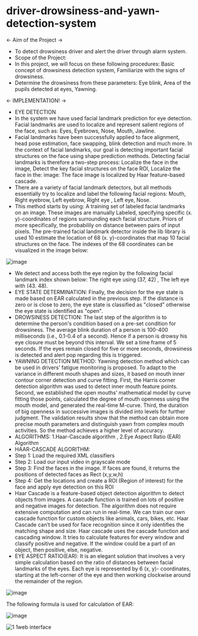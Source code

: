 # driver-drowsiness-and-yawn-detection-system
<- Aim of the Project ->
 
- To detect drowsiness driver and alert the driver through alarm system.
- Scope of the Project:
- In this project, we will focus on these following procedures: Basic concept of drowsiness detection system, Familiarize with the signs of drowsiness.
- Determine the drowsiness from these parameters: Eye blink, Area of the pupils detected at eyes, Yawning.

<- IMPLEMENTATION! ->

- EYE DETECTION
- In the system we have used facial landmark prediction for eye detection. Facial landmarks are used to localize and represent salient regions of the face, such as: Eyes, Eyebrows, Nose, Mouth, Jawline.
- Facial landmarks have been successfully applied to face alignment, head pose estimation, face swapping, blink detection and much more. In the context of facial landmarks, our goal is detecting important facial structures on the face using shape prediction methods. Detecting facial landmarks is therefore a two-step process: Localize the face in the image, Detect the key facial structures on the face ROI, Localize the face in the: image: The face image is localized by Haar feature-based cascade.
- There are a variety of facial landmark detectors, but all methods essentially try to localize and label the following facial regions: Mouth, Right eyebrow, Left eyebrow, Right eye , Left eye, Nose.
- This method starts by using:
A training set of labeled facial landmarks on an image. These images are manually Labeled, specifying specific (x. y)-coordinates of regions surrounding each facial structure. Priors of more specifically, the probabilily on distance between pairs of input pixels. The pre-trained facial landmark detector inside the lib library is used 10 estimate the location of 68 (x. y)-coordinates that map 10 facial structures on the face. The indexes of the 68 coordinates can be visualized in the image below:

![image](https://github.com/Madhusudan1712/driver-drowsiness-and-yawn-detection-system/assets/146712964/abd3aae2-a2bd-4673-b030-e87ba42a6a83)

- We detect and access both the eye region by the following facial landmark index shown below: The right eye using (37, 42) , The left eye with (43. 48).
- EYE STATE DETERMINATION: Finally, the decision for the eye state is made based on EAR calculated in the previous step. If the distance is zero or is close to zero, the eye state is classified as "closed" otherwise the eye state is identified as "open".
- DROWSINESS DETECTION: The last step of the algorithm is to determine the person's condition based on a pre-set condition for drowsiness. The average blink duration of a person is 100-400 milliseconds (i.e., 0.1-0.4 of a second). Hence if a person is drowsy his eye closure must be beyond this interval. We set a time frame of 5 seconds. If the eyes remain closed for five or more seconds, drowsiness is detected and alert pop regarding this is triggered.
- YAWNING DETECTION METHOD: Yawning detection method which can be used in drivers’ fatigue monitoring is proposed. To adapt to the variance in different mouth shapes and sizes, it based on mouth inner contour corner detection and curve fitting. First, the Harris corner detection algorithm was used to detect inner mouth feature points. Second, we established the open mouths’ mathematical model by curve fitting those points, calculated the degree of mouth openness using the mouth model, and generated the real-time M-curve. Third, the duration of big openness in successive images is divided into levels for further judgment. The validation results show that the method can obtain more precise mouth parameters and distinguish yawn from complex mouth activities. So the method achieves a higher level of accuracy.
- ALGORITHMS: 1.Haar-Cascade algorithm , 2.Eye Aspect Ratio (EAR) Algorithm
- HAAR-CASCADE ALGORITHM:
- Step 1: Load the required XML classifiers
- Step 2: Load our input video in grayscale mode
- Step 3: Find the faces in the image. If faces are found, it returns the positions of detected faces as Rect (x,y,w,h)
- Step 4: Get the locations and create a ROI (Region of interest) for the face and apply eye detection on this ROI
- Haar Cascade is a feature-based object detection algorithm to detect objects from images. A cascade function is trained on lots of positive and negative images for detection. The algorithm does not require extensive computation and can run in real-time. We can train our own cascade function for custom objects like animals, cars, bikes, etc. Haar Cascade can’t be used for face recognition since it only identifies the matching shape and size. Haar cascade uses the cascade function and cascading window. It tries to calculate features for every window and classify positive and negative. If the window could be a part of an object, then positive, else, negative.
- EYE ASPECT RATIO(EAR): It is an elegant solution that involves a very simple calculation based on the ratio of distances between facial landmarks of the eyes. Each eye is represented by 6 (x, y)- coordinates, starting at the left-corner of the eye and then working clockwise around the remainder of the region.

![image](https://github.com/Madhusudan1712/driver-drowsiness-and-yawn-detection-system/assets/146712964/f4506eab-09bb-44d2-acac-b1fcbcd5c6f0)

The following formula is used for calculation of EAR:

![image](https://github.com/Madhusudan1712/driver-drowsiness-and-yawn-detection-system/assets/146712964/ac1ecf7d-b3f5-438d-81cd-9ffb80f867de)

![1 1web interface](https://github.com/Madhusudan1712/driver-drowsiness-and-yawn-detection-system/assets/146712964/b5ad3d69-9cf6-4c58-bd27-8ce362a4f28c)















